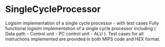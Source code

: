 # SingleCycleProcessor
Logisim implementation of a single cycle processor - with test cases
Fully functional logisim implementation of a single cycle processor including ( Data path - Control unit - PC control unit - ALU ).
Test cases for all instructions implemented are provided in both MIPS code and HEX format. 
